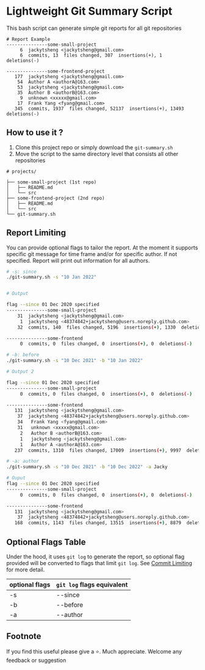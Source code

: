 # Lightweight Git Summary Script

This bash script can generate simple git reports for all git repositories


```
# Report Example
---------------some-small-project
     6  jackytsheng <jackytsheng@gmail.com>
     6  commits, 13  files changed, 307  insertions(+), 1  deletions(-)

---------------some-frontend-project
   177  jackytsheng <jackytsheng@gmail.com>
    54  Author A <authorA@163.com>
    53  jackytsheng <jackytsheng@gmail.com>
    35  Author B <authorB@163.com>
     9  unknown <xxxxx@gmail.com>
    17  Frank Yang <fyang@gmail.com>
   345  commits, 1937  files changed, 52137  insertions(+), 13493  deletions(-)
```

## How to use it ?

1. Clone this project repo or simply download the `git-summary.sh`
2. Move the script to the same directory level that consists all other repositories

```
# projects/

├── some-small-project (1st repo)
│   ├── README.md
│   └── src
├── some-frontend-project (2nd repo)
│   ├── README.md
│   └── src
└── git-summary.sh
```

## Report Limiting

You can provide optional flags to tailor the report. At the moment it supports specific git message for time frame and/or for specific author. If not specified. Report will print out information for all authors.

```bash
# -s: since
./git-summary.sh -s "10 Jan 2022"


# Output

flag --since 01 Dec 2020 specified
---------------some-small-project
    31  jackytsheng <jackytsheng@gmail.com>
     1  jackytsheng <48374842+jackytsheng@users.noreply.github.com>
    32  commits, 140  files changed, 5196  insertions(+), 1330  deletions(-)

---------------some-frontend
     0  commits, 0  files changed, 0  insertions(+), 0  deletions(-)
```

```bash
# -b: before
./git-summary.sh -s "10 Dec 2021" -b "10 Jan 2022"

# Output 2

flag --since 01 Dec 2020 specified
---------------some-small-project
     0  commits, 0  files changed, 0  insertions(+), 0  deletions(-)

---------------some-frontend
   131  jackytsheng <jackytsheng@gmail.com>
    37  jackytsheng <48374842+jackytsheng@users.noreply.github.com>
    34   Frank Yang <fyang@gmail.com>
    31   unknown <xxxxx@gmail.com>
     2   Author B <authorB@163.com>
     1   jackytsheng <jackytsheng@gmail.com>
     1   Author A <authorA@163.com>
   237  commits, 1310  files changed, 17009  insertions(+), 9997  deletions(-)
```

```bash
# -a: author
./git-summary.sh -s "10 Dec 2021" -b "10 Dec 2022" -a Jacky

# Ouput
flag --since 01 Dec 2020 specified
---------------some-small-project
     0  commits, 0  files changed, 0  insertions(+), 0  deletions(-)

---------------some-frontend
   131  jackytsheng <jackytsheng@gmail.com>
    37  jackytsheng <48374842+jackytsheng@users.noreply.github.com>
   168  commits, 1143  files changed, 13515  insertions(+), 8879  deletions(-)
```

## Optional Flags Table

Under the hood, it uses `git log` to generate the report, so optional flag provided will be converted to flags that limit `git log`. See [Commit Limiting](https://git-scm.com/docs/git-log#_commit_limiting) for more detail.

| optional flags | `git log` flags equivalent |
| -------------- | -------------------------- |
| -s             | --since                    |
| -b             | --before                   |
| -a             | --author                   |

## Footnote
If you find this useful please give a ⭐️. Much appreciate. Welcome any feedback or suggestion
